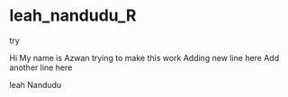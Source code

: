 # leah_nandudu_R
try

Hi My name is Azwan
trying to make this work
Adding new line here
Add another line here

leah Nandudu